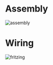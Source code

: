 # Assembly
![assembly](https://raw.githubusercontent.com/resin-io-playground/boombeastic/master/docs/v1/mini/rpi0/photos/20160830_221450.jpg)

# Wiring

![fritzing](https://raw.githubusercontent.com/resin-io-playground/boombeastic/master/docs/v1/mini/rpi0/fritzing/boombeastic_bb.png)
